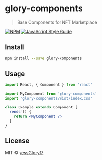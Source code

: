 # glory-components

> Base Components for NFT Marketplace

[![NPM](https://img.shields.io/npm/v/glory-components.svg)](https://www.npmjs.com/package/glory-components) [![JavaScript Style Guide](https://img.shields.io/badge/code_style-standard-brightgreen.svg)](https://standardjs.com)

## Install

```bash
npm install --save glory-components
```

## Usage

```jsx
import React, { Component } from 'react'

import MyComponent from 'glory-components'
import 'glory-components/dist/index.css'

class Example extends Component {
  render() {
    return <MyComponent />
  }
}
```

## License

MIT © [yessGlory17](https://github.com/yessGlory17)
